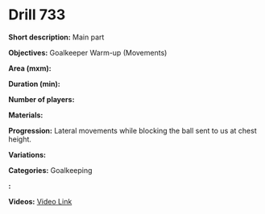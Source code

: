 # Drill 733

**Short description:**
Main part

**Objectives:**
Goalkeeper Warm-up (Movements)

**Area (mxm):**


**Duration (min):**


**Number of players:**


**Materials:**


**Progression:**
Lateral movements while blocking the ball sent to us at chest height.

**Variations:**


**Categories:**
Goalkeeping

**:**


**Videos:**
[Video Link](https://www.youtube.com/embed/tNUqDbPz9ew)

